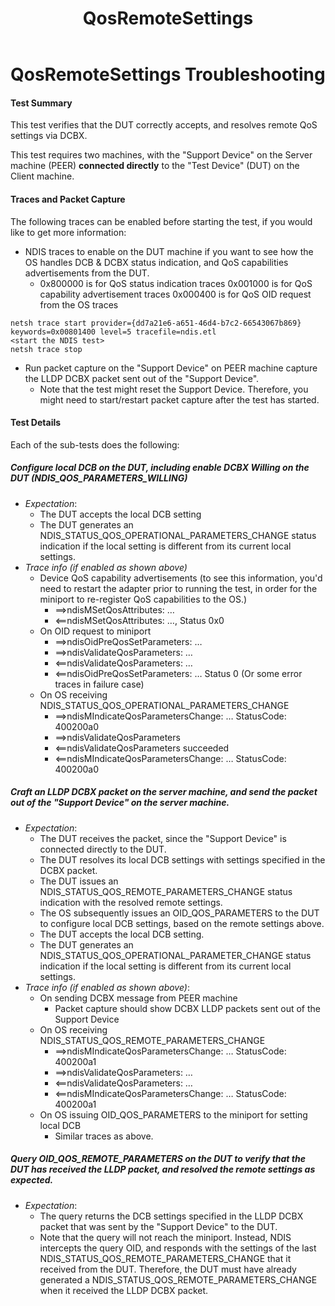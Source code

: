 ﻿---
title: QosRemoteSettings
description: Provides troubleshooting guidelines for the QosRemoteSettings HLK test.
ms.author: dawnwood
ms.date: 07/17/2017
ms.topic: article


---

# QosRemoteSettings Troubleshooting

#### Test Summary
This test verifies that the DUT correctly accepts, and resolves remote QoS settings via DCBX.

This test requires two machines, with the "Support Device" on the Server machine (PEER) **connected directly** to the "Test Device" (DUT) on the Client machine.


#### Traces and Packet Capture
The following traces can be enabled before starting the test, if you would like to get more information: 
- NDIS traces to enable on the DUT machine if you want to see how the OS handles DCB & DCBX status indication, and QoS capabilities advertisements from the DUT.
    - 0x800000 is for QoS status indication traces
      0x001000 is for QoS capability advertisement traces 
      0x000400 is for QoS OID request from the OS traces
    
```
netsh trace start provider={dd7a21e6-a651-46d4-b7c2-66543067b869} keywords=0x00801400 level=5 tracefile=ndis.etl 
<start the NDIS test>
netsh trace stop
```

- Run packet capture on the "Support Device" on PEER machine capture the LLDP DCBX packet sent out of the "Support Device".
    - Note that the test might reset the Support Device. Therefore, you might need to start/restart packet capture after the test has started.

#### Test Details
Each of the sub-tests does the following:
##### Configure local DCB on the DUT, including enable DCBX Willing on the DUT (NDIS\_QOS\_PARAMETERS\_WILLING) 
- _Expectation_: 
    - The DUT accepts the local DCB setting 
    - The DUT generates an NDIS\_STATUS\_QOS\_OPERATIONAL\_PARAMETERS\_CHANGE status indication if the local setting is different from its current local settings. 
- _Trace info (if enabled as shown above)_
    - Device QoS capability advertisements (to see this information, you'd need to restart the adapter prior to running the test, in order for the miniport to re-register QoS capabilities to the OS.)
        - ==&gt;ndisMSetQosAttributes: …
        - &lt;==ndisMSetQosAttributes: …, Status 0x0 
    - On OID request to miniport
        - ==&gt;ndisOidPreQosSetParameters: …
        - ==&gt;ndisValidateQosParameters: …
        - &lt;==ndisValidateQosParameters: … 
        - &lt;==ndisOidPreQosSetParameters: … Status 0 (Or some error traces in failure case)
    - On OS receiving NDIS\_STATUS\_QOS\_OPERATIONAL\_PARAMETERS\_CHANGE
        - ==&gt;ndisMIndicateQosParametersChange: … StatusCode: 400200a0
        - ==&gt;ndisValidateQosParameters 
        - &lt;==ndisValidateQosParameters succeeded 
        - &lt;==ndisMIndicateQosParametersChange: … StatusCode: 400200a0

##### Craft an LLDP DCBX packet on the server machine, and send the packet out of the "Support Device" on the server machine.  
- _Expectation_: 
    - The DUT receives the packet, since the "Support Device" is connected directly to the DUT.
    - The DUT resolves its local DCB settings with settings specified in the DCBX packet.
    - The DUT issues an NDIS_STATUS_QOS_REMOTE_PARAMETERS_CHANGE status indication with the resolved remote settings.
    - The OS subsequently issues an OID_QOS_PARAMETERS to the DUT to configure local DCB settings, based on the remote settings above.
    - The DUT accepts the local DCB setting.
    - The DUT generates an NDIS_STATUS_QOS_OPERATIONAL_PARAMETER_CHANGE status indication if the local setting is different from its current local settings.
- _Trace info (if enabled as shown above)_:
    - On sending DCBX message from PEER machine
        - Packet capture should show DCBX LLDP packets sent out of the Support Device
    - On OS receiving NDIS_STATUS_QOS_REMOTE_PARAMETERS_CHANGE
        - ==>ndisMIndicateQosParametersChange: … StatusCode: 400200a1
        - ==>ndisValidateQosParameters: …
        - <==ndisValidateQosParameters: …
        - <==ndisMIndicateQosParametersChange: … StatusCode: 400200a1
    - On OS issuing OID_QOS_PARAMETERS to the miniport for setting local DCB
        - Similar traces as above.
            
##### Query OID_QOS_REMOTE_PARAMETERS on the DUT to verify that the DUT has received the LLDP packet, and resolved the remote settings as expected.
- _Expectation_:
    - The query returns the DCB settings specified in the LLDP DCBX packet that was sent by the "Support Device" to the DUT.
    - Note that the query will not reach the miniport. Instead, NDIS intercepts the query OID, and responds with the settings of the last NDIS\_STATUS\_QOS\_REMOTE\_PARAMETERS\_CHANGE that it received from the DUT. Therefore, the DUT must have already generated a NDIS\_STATUS\_QOS\_REMOTE\_PARAMETERS\_CHANGE when it received the LLDP
DCBX packet.
